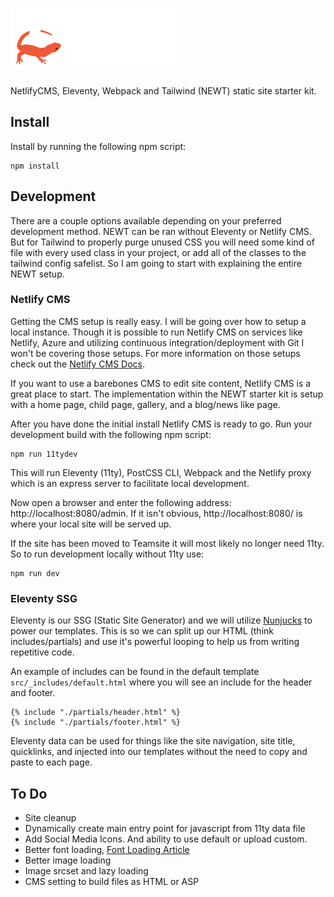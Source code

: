 # 	![Newt start kit](/src/static/img/newt_logo.png)

NetlifyCMS, Eleventy, Webpack and Tailwind (NEWT) static site starter kit.

## Install

Install by running the following npm script:
```
npm install
```

## Development

There are a couple options available depending on your preferred development method. NEWT can be ran without Eleventy or Netlify CMS. But for Tailwind to properly purge unused CSS you will need some kind of file with every used class in your project, or add all of the classes to the tailwind config safelist. So I am going to start with explaining the entire NEWT setup.

### Netlify CMS

Getting the CMS setup is really easy. I will be going over how to setup a local instance. Though it is possible to run Netlify CMS on services like Netlify, Azure and utilizing continuous integration/deployment with Git I won't be covering those setups. For more information on those setups check out the [Netlify CMS Docs](https://www.netlifycms.org/docs/).


If you want to use a barebones CMS to edit site content, Netlify CMS is a great place to start. The implementation within the NEWT starter kit is setup with a home page, child page, gallery, and a blog/news like page.

After you have done the initial install Netlify CMS is ready to go. Run your development build with the following npm script:

```
npm run 11tydev
```

This will run Eleventy (11ty), PostCSS CLI, Webpack and the Netlify proxy which is an express server to facilitate local development.

Now open a browser and enter the following address: http://localhost:8080/admin. If it isn't obvious, http://localhost:8080/ is where your local site will be served up.

If the site has been moved to Teamsite it will most likely no longer need 11ty. So to run development locally without 11ty use:

```
npm run dev
```

### Eleventy SSG

Eleventy is our SSG (Static Site Generator) and we will utilize [Nunjucks](https://mozilla.github.io/nunjucks/) to power our templates. This is so we can split up our HTML (think includes/partials) and use it's powerful looping to help us from writing repetitive code.

An example of includes can be found in the default template `src/_includes/default.html` where you will see an include for the header and footer.

```
{% include "./partials/header.html" %} 
{% include "./partials/footer.html" %}
```
Eleventy data can be used for things like the site navigation, site title, quicklinks, and injected into our templates without the need to copy and paste to each page.

## To Do

* Site cleanup
* Dynamically create main entry point for javascript from 11ty data file
* Add Social Media Icons. And ability to use default or upload custom.
* Better font loading, [Font Loading Article](https://css-tricks.com/the-best-font-loading-strategies-and-how-to-execute-them/)
* Better image loading
* Image srcset and lazy loading
* CMS setting to build files as HTML or ASP
